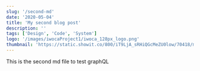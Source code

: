 ```yaml
---
slug: '/second-md'
date: '2020-05-04'
title: 'My second blog post'
description: ''
tags: ['Design', 'Code', 'System']
logo: '/images/iwocaProject1/iwoca_128px_logo.png'
thumbnail: 'https://static.showit.co/800/iT9LjA_sRHiQGcMeZU0low/70418/macbook-pro-clay.png'
---
```


This is the second md file to test graphQL
